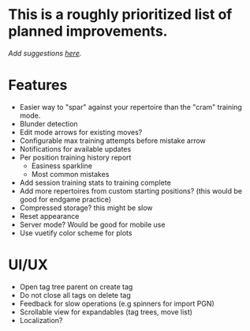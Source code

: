 # This is a roughly prioritized list of planned improvements.

_Add suggestions [here](https://github.com/theProgramLuke/chess_opening_drills/issues)._

# Features

- Easier way to "spar" against your repertoire than the "cram" training mode.
- Blunder detection
- Edit mode arrows for existing moves?
- Configurable max training attempts before mistake arrow
- Notifications for available updates
- Per position training history report
  - Easiness sparkline
  - Most common mistakes
- Add session training stats to training complete
- Add more repertoires from custom starting positions? (this would be good for endgame practice)
- Compressed storage? this might be slow
- Reset appearance
- Server mode? Would be good for mobile use
- Use vuetify color scheme for plots

# UI/UX

- Open tag tree parent on create tag
- Do not close all tags on delete tag
- Feedback for slow operations (e.g spinners for import PGN)
- Scrollable view for expandables (tag trees, move list)
- Localization?

